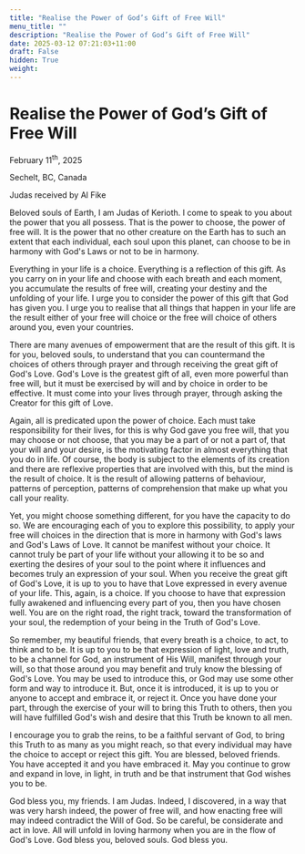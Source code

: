 ```yaml
---
title: "Realise the Power of God’s Gift of Free Will"
menu_title: ""
description: "Realise the Power of God’s Gift of Free Will"
date: 2025-03-12 07:21:03+11:00
draft: False
hidden: True
weight:
---
```

# Realise the Power of God’s Gift of Free Will

February 11<sup>th</sup>, 2025

Sechelt, BC, Canada

Judas received by Al Fike

Beloved souls of Earth, I am Judas of Kerioth. I come to speak to you about the power that you all possess. That is the power to choose, the power of free will. It is the power that no other creature on the Earth has to such an extent that each individual, each soul upon this planet, can choose to be in harmony with God's Laws or not to be in harmony.

Everything in your life is a choice. Everything is a reflection of this gift. As you carry on in your life and choose with each breath and each moment, you accumulate the results of free will, creating your destiny and the unfolding of your life. I urge you to consider the power of this gift that God has given you. I urge you to realise that all things that happen in your life are the result either of your free will choice or the free will choice of others around you, even your countries.

There are many avenues of empowerment that are the result of this gift. It is for you, beloved souls, to understand that you can countermand the choices of others through prayer and through receiving the great gift of God's Love. God's Love is the greatest gift of all, even more powerful than free will, but it must be exercised by will and by choice in order to be effective. It must come into your lives through prayer, through asking the Creator for this gift of Love.

Again, all is predicated upon the power of choice. Each must take responsibility for their lives, for this is why God gave you free will, that you may choose or not choose, that you may be a part of or not a part of, that your will and your desire, is the motivating factor in almost everything that you do in life. Of course, the body is subject to the elements of its creation and there are reflexive properties that are involved with this, but the mind is the result of choice. It is the result of allowing patterns of behaviour, patterns of perception, patterns of comprehension that make up what you call your reality.

Yet, you might choose something different, for you have the capacity to do so. We are encouraging each of you to explore this possibility, to apply your free will choices in the direction that is more in harmony with God's laws and God's Laws of Love. It cannot be manifest without your choice. It cannot truly be part of your life without your allowing it to be so and exerting the desires of your soul to the point where it influences and becomes truly an expression of your soul. When you receive the great gift of God's Love, it is up to you to have that Love expressed in every avenue of your life. This, again, is a choice. If you choose to have that expression fully awakened and influencing every part of you, then you have chosen well. You are on the right road, the right track, toward the transformation of your soul, the redemption of your being in the Truth of God's Love.

So remember, my beautiful friends, that every breath is a choice, to act, to think and to be. It is up to you to be that expression of light, love and truth, to be a channel for God, an instrument of His Will, manifest through your will, so that those around you may benefit and truly know the blessing of God's Love. You may be used to introduce this, or God may use some other form and way to introduce it. But, once it is introduced, it is up to you or anyone to accept and embrace it, or reject it. Once you have done your part, through the exercise of your will to bring this Truth to others, then you will have fulfilled God's wish and desire that this Truth be known to all men.

I encourage you to grab the reins, to be a faithful servant of God, to bring this Truth to as many as you might reach, so that every individual may have the choice to accept or reject this gift. You are blessed, beloved friends. You have accepted it and you have embraced it. May you continue to grow and expand in love, in light, in truth and be that instrument that God wishes you to be.

God bless you, my friends. I am Judas. Indeed, I discovered, in a way that was very harsh indeed, the power of free will, and how enacting free will may indeed contradict the Will of God. So be careful, be considerate and act in love. All will unfold in loving harmony when you are in the flow of God's Love. God bless you, beloved souls. God bless you.
